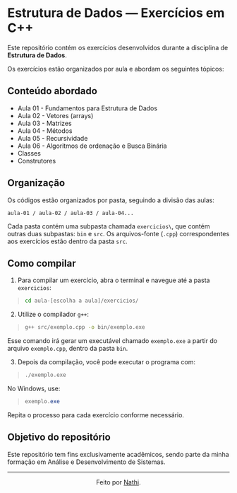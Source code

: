 # Estrutura de Dados — Exercícios em C++

Este repositório contém os exercícios desenvolvidos durante a disciplina de **Estrutura de Dados**.

Os exercícios estão organizados por aula e abordam os seguintes tópicos:

## Conteúdo abordado

- Aula 01 - Fundamentos para Estrutura de Dados
- Aula 02 - Vetores (arrays)
- Aula 03 - Matrizes
- Aula 04 - Métodos
- Aula 05 - Recursividade
- Aula 06 - Algoritmos de ordenação e Busca Binária
- Classes
- Construtores

## Organização

Os códigos estão organizados por pasta, seguindo a divisão das aulas:

```text
aula-01 / aula-02 / aula-03 / aula-04...
```

Cada pasta contém uma subpasta chamada `exercicios\`, que contém outras duas subpastas: `bin` e `src`. Os arquivos-fonte (`.cpp`) correspondentes aos exercícios estão dentro da pasta `src`.

## Como compilar

1. Para compilar um exercício, abra o terminal e navegue até a pasta `exercicios`:

>```bash
>cd aula-[escolha a aula]/exercicios/
>```

2. Utilize o compilador `g++`:

>```bash
>g++ src/exemplo.cpp -o bin/exemplo.exe
>```

Esse comando irá gerar um executável chamado `exemplo.exe` a partir do arquivo `exemplo.cpp`, dentro da pasta `bin`.

3. Depois da compilação, você pode executar o programa com:

>```bash
>./exemplo.exe
>```

No Windows, use:

>```powershell
>exemplo.exe
>```

Repita o processo para cada exercício conforme necessário.

## Objetivo do repositório

Este repositório tem fins exclusivamente acadêmicos, sendo parte da minha formação em Análise e Desenvolvimento de Sistemas.

---

<div align="center">Feito por <a href="https://github.com/nathaliacappellini">Nathi</a>.</div>
